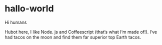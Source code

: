 # hallo-world

Hi humans

Hubot here, I like Node. js and Coffeescript (that‘s what I‘m made of!).
I‘ve had tacos on the moon and find them far superior top Earth tacos.
